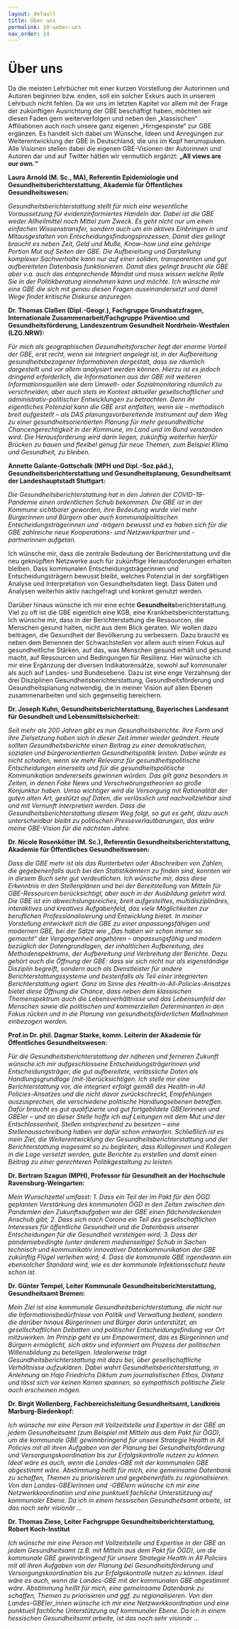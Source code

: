 ```yaml
---
layout: default
title: Über uns
permalink: 10-ueber-uns
nav_order: 14
---
```

# Über uns 

Da die meisten Lehrbücher mit einer kurzen Vorstellung der Autorinnen und Autoren beginnen bzw. enden, soll ein solcher Exkurs auch in unserem Lehrbuch nicht fehlen. Da wir uns im letzten Kapitel vor allem mit der Frage der zukünftigen Ausrichtung der GBE beschäftigt haben, möchten wir diesen Faden gern weiterverfolgen und neben den „klassischen“ Affiliationen auch noch unsere ganz eigenen „Hirngespinste“ zur GBE ergänzen. Es handelt sich dabei um Wünsche, Ideen und Anregungen zur Weiterentwicklung der GBE in Deutschland, die uns im Kopf herumspuken. Alle Visionen stellen dabei die eigenen GBE-Visionen der Autorinnen und Autoren dar und auf Twitter hätten wir vermutlich ergänzt: **„All views are our own.“** 


**Laura Arnold (M. Sc., MA), Referentin Epidemiologie und Gesundheitsberichterstattung, Akademie für Öffentliches Gesundheitswesen:**

*Gesundheitsberichterstattung stellt für mich eine wesentliche Voraussetzung für evidenzinformiertes Handeln dar. Dabei ist die GBE weder Allheilmittel noch Mittel zum Zweck. Es geht nicht nur um einen einfachen Wissenstransfer, sondern auch um ein aktives Einbringen in und Mitausgestalten von Entscheidungsfindungsprozessen. Damit dies gelingt braucht es neben Zeit, Geld und Muße, Know-how und eine gehörige Portion Mut auf Seiten der GBE. Die Aufbereitung und Darstellung komplexer Sachverhalte kann nur auf einer soliden, transparenten und gut aufbereiteten Datenbasis funktionieren. Damit dies gelingt braucht die GBE aber v.a. auch das entsprechende Mandat und muss wissen welche Rolle Sie in der Politikberatung einnehmen kann und möchte. Ich wünsche mir eine GBE die sich mit genau diesen Fragen auseinandersetzt und damit Wege findet kritische Diskurse anzuregen.* 

**Dr. Thomas Claßen (Dipl.-Geogr.), Fachgruppe Grundsatzfragen, Internationale Zusammenarbeit/Fachgruppe Prävention und Gesundheitsförderung, Landeszentrum Gesundheit Nordrhein-Westfalen (LZG.NRW):** 

*Für mich als geographischen Gesundheitsforscher liegt der enorme Vorteil der GBE, erst recht, wenn sie integriert angelegt ist, in der Aufbereitung gesundheitsbezogener Informationen dergestalt, dass sie räumlich dargestellt und vor allem analysiert werden können. Hierzu ist es jedoch dringend erforderlich, die Informationen aus der GBE mit weiteren Informationsquellen wie dem Umwelt- oder Sozialmonitoring räumlich zu verschneiden, aber auch stets im Kontext aktueller gesellschaftlicher und administrativ-politischer Entwicklungen zu betrachten. Denn ihr eigentliches Potenzial kann die GBE erst entfalten, wenn sie – methodisch breit aufgestellt – als DAS planungsvorbereitende Instrument auf dem Weg zu einer gesundheitsorientierten Planung für mehr gesundheitliche Chancengerechtigkeit in der Kommune, im Land und im Bund verstanden wird. Die Herausforderung wird darin liegen, zukünftig weiterhin hierfür Brücken zu bauen und flexibel genug für neue Themen, zum Beispiel Klima und Gesundheit, zu bleiben.* 

**Annette Galante-Gottschalk (MPH und Dipl.-Soz.päd.), Gesundheitsberichterstattung und Gesundheitsplanung, Gesundheitsamt der Landeshauptstadt Stuttgart:**

*Die Gesundheitsberichterstattung hat in den Jahren der COVID-19-Pandemie einen ordentlichen Schub bekommen. Die GBE ist in der Kommune sichtbarer geworden, ihre Bedeutung wurde viel mehr Bürgerinnen und Bürgern aber auch kommunalpolitischen Entscheidungsträgerinnen und -trägern bewusst und es haben sich für die GBE zahlreiche neue Kooperations- und Netzwerkpartner und -partnerinnen aufgetan.*

Ich wünsche mir, dass die zentrale Bedeutung der Berichterstattung und die neu geknüpften Netzwerke auch für zukünftige Herausforderungen erhalten bleiben. Dass kommunalen Entscheidungsträgerinnen und Entscheidungsträgern bewusst bleibt, welches Potenzial in der sorgfältigen Analyse und Interpretation von Gesundheitsdaten liegt. Dass Daten und Analysen weiterhin aktiv nachgefragt und konkret genutzt werden.

Darüber hinaus wünsche ich mir eine echte **Gesundheits**berichterstattung. Viel zu oft ist die GBE eigentlich eine KGB, eine Krankheitsberichterstattung. Ich wünsche mir, dass in der Berichterstattung die Ressourcen, die Menschen gesund halten, nicht aus dem Blick geraten. Wir wollen dazu beitragen, die Gesundheit der Bevölkerung zu verbessern. Dazu braucht es neben dem Benennen der Schwachstellen vor allem auch einen Fokus auf gesundheitliche Stärken, auf das, was Menschen gesund erhält und gesund macht, auf Ressourcen und Bedingungen für Resilienz. Hier wünsche ich mir eine Ergänzung der diversen Indikatorensätze, sowohl auf kommunaler als auch auf Landes- und Bundesebene. Dazu ist eine enge Verzahnung der drei Disziplinen Gesundheitsberichterstattung, Gesundheitsförderung und Gesundheitsplanung notwendig, die in meiner Vision auf allen Ebenen zusammenarbeiten und sich gegenseitig bereichern.


**Dr. Joseph Kuhn, Gesundheitsberichterstattung, Bayerisches Landesamt für Gesundheit und Lebensmittelsicherheit:**

*Seit mehr als 200 Jahren gibt es nun Gesundheitsberichte. Ihre Form und ihre Zielsetzung haben sich in dieser Zeit immer wieder geändert. Heute sollten Gesundheitsberichte einen Beitrag zu einer demokratischen, sozialen und bürgerorientierten Gesundheitspolitik leisten. Dabei würde es nicht schaden, wenn sie mehr Relevanz für gesundheitspolitische Entscheidungen einerseits und für die gesundheitspolitische Kommunikation andererseits gewinnen würden. Das gilt ganz besonders in Zeiten, in denen Fake News und Verschwörungstheorien so große Konjunktur haben. Umso wichtiger wird die Versorgung mit Rationalität der guten alten Art, gestützt auf Daten, die verlässlich und nachvollziehbar sind und mit Vernunft interpretiert werden. Dass die Gesundheitsberichterstattung diesem Weg folgt, so gut es geht, dazu auch unterscheidbar bleibt zu politischen Presseverlautbarungen, das wäre meine GBE-Vision für die nächsten Jahre.* 

**Dr. Nicole Rosenkötter (M. Sc.), Referentin Gesundheitsberichterstattung, Akademie für Öffentliches Gesundheitswesen:**

*Dass die GBE mehr ist als das Runterbeten oder Abschreiben von Zahlen, die gegebenenfalls auch bei den Statistikämtern zu finden sind, konnten wir in diesem Buch sehr gut verdeutlichen. Ich wünsche mir, dass diese Erkenntnis in den Stellenplänen und bei der Bereitstellung von Mitteln für GBE-Ressourcen berücksichtigt, aber auch in der Ausbildung gelehrt wird. Die GBE ist ein abwechslungsreiches, breit aufgestelltes, multidisziplinäres, interaktives und kreatives Aufgabenfeld, das viele Möglichkeiten zur beruflichen Professionalisierung und Entwicklung bietet. In meiner Vorstellung entwickelt sich die GBE zu einer anpassungsfähigen und modernen GBE, bei der Sätze wie „Das haben wir schon immer so gemacht“ der Vergangenheit angehören – anpassungsfähig und modern bezüglich der Datengrundlagen, der inhaltlichen Aufbereitung, des Methodenspektrums, der Aufbereitung und Verbreitung der Berichte. Dazu gehört auch die Öffnung der GBE: dass sie sich nicht nur als eigenständige Disziplin begreift, sondern auch als Dienstleister für andere Berichterstattungssysteme und bestenfalls als Teil einer integrierten Berichterstattung agiert. Ganz im Sinne des Health-in-All-Policies-Ansatzes bietet diese Öffnung die Chance, dass neben dem klassischen Themenspektrum auch die Lebensverhältnisse und das Lebensumfeld der Menschen sowie die politischen und kommerziellen Determinanten in den Fokus rücken und in die Planung von gesundheitsförderlichen Maßnahmen einbezogen werden.*

**Prof.in Dr. phil. Dagmar Starke, komm. Leiterin der Akademie für Öffentliches Gesundheitswesen:**

*Für die Gesundheitsberichterstattung der näheren und ferneren Zukunft wünsche ich mir aufgeschlossene Entscheidungsträgerinnen und Entscheidungsträger, die gut aufbereitete, verlässliche Daten als Handlungsgrundlage (mit-)berücksichtigen. Ich stelle mir eine Berichterstattung vor, die integriert erfolgt gemäß des Health-in-All Policies-Ansatzes und die nicht davor zurückschreckt, Empfehlungen auszusprechen, die verschiedene politische Handlungsebenen betreffen. Dafür braucht es gut qualifizierte und gut fortgebildete GBElerinnen und GBEler – und an dieser Stelle hoffe ich auf Leitungen mit dem Mut und der Entschlossenheit, Stellen entsprechend zu besetzen – eine Stellenausschreibung haben wir dafür schon entworfen. Schließlich ist es mein Ziel, die Weiterentwicklung der Gesundheitsberichterstattung und der Berichterstattung insgesamt so zu begleiten, dass Kolleginnen und Kollegen in die Lage versetzt werden, gute Berichte zu erstellen und damit einen Beitrag zu einer gerechteren Politikgestaltung zu leisten.*

**Dr. Bertram Szagun (MPH), Professor für Gesundheit an der Hochschule Ravensburg-Weingarten:**

*Mein Wunschzettel umfasst: 1. Dass ein Teil der im Pakt für den ÖGD geplanten Verstärkung des kommunalen ÖGD in den Zeiten zwischen den Pandemien den Zukunftsaufgaben wie der GBE einen flächendeckenden Anschub gibt; 2. Dass sich nach Corona ein Teil des gesellschaftlichen Interesses für öffentliche Gesundheit und die Datenbasis unserer Entscheidungen für die Gesundheit verstetigen wird; 3. Dass der pandemiebedingte (unter anderem medienseitige) Schub in Sachen technisch und kommunikativ innovativer Datenkommunikation der GBE zukünftig Flügel verleihen wird; 4. Dass die kommunale GBE irgendwann ein ebensolcher Standard wird, wie es der kommunale Infektionsschutz heute schon ist.*

**Dr. Günter Tempel, Leiter Kommunale Gesundheitsberichterstattung, Gesundheitsamt Bremen:** 

*Mein Ziel ist eine kommunale Gesundheitsberichterstattung, die nicht nur die Informationsbedürfnisse von Politik und Verwaltung bedient, sondern die darüber hinaus Bürgerinnen und Bürger darin unterstützt, an gesellschaftlichen Debatten und politischer Entscheidungsfindung vor Ort mitzuwirken. Im Prinzip geht es um Empowerment, das es Bürgerinnen und Bürgern ermöglicht, sich aktiv und informiert am Prozess der politischen Willensbildung zu beteiligen. Idealerweise trägt Gesundheitsberichterstattung mit dazu bei, über gesellschaftliche Verhältnisse aufzuklären. Dabei wahrt Gesundheitsberichterstattung, in Anlehnung an Hajo Friedrichs Diktum zum journalistischen Ethos, Distanz und lässt sich vor keinen Karren spannen, so sympathisch politische Ziele auch erscheinen mögen.*

**Dr. Birgit Wollenberg, Fachbereichsleitung Gesundheitsamt, Landkreis Marburg-Biedenkopf:** 	

*Ich wünsche mir eine Person mit Vollzeitstelle und Expertise in der GBE an jedem Gesundheitsamt (zum Beispiel mit Mitteln aus dem Pakt für ÖGD), um die kommunale GBE gewinnbringend für unsere Strategie Health in All Policies mit all ihren Aufgaben von der Planung bei Gesundheitsförderung und Versorgungskoordination bis zur Erfolgskontrolle nutzen zu können. Ideal wäre es auch, wenn die Landes-GBE mit der kommunalen GBE abgestimmt wäre. Abstimmung heißt für mich, eine gemeinsame Datenbank zu schaffen, Themen zu priorisieren und gegebenenfalls zu regionalisieren. Von den Landes-GBElerinnen und -GBElern wünsche ich mir eine Netzwerkkoordination und eine punktuell fachliche Unterstützung auf kommunaler Ebene. Da ich in einem hessischen Gesundheitsamt arbeite, ist das noch sehr visionär ...*

**Dr. Thomas Ziese, Leiter Fachgruppe Gesundheitsberichterstattung, Robert Koch-Institut** 

*Ich wünsche mir eine Person mit Vollzeitstelle und Expertise in der GBE an jedem Gesundheitsamt (z.B. mit Mitteln aus dem Pakt für ÖGD), um die kommunale GBE gewinnbringend für unsere Strategie Health in All Policies mit all ihren Aufgaben von der Planung bei Gesundheitsförderung und Versorgungskoordination bis zur Erfolgskontrolle nutzen zu können. Ideal wäre es auch, wenn die Landes-GBE mit der kommunalen GBE abgestimmt wäre. Abstimmung heißt für mich, eine gemeinsame Datenbank zu schaffen, Themen zu priorisieren und ggf. zu regionalisieren. Von den Landes-GBEler_innen wünsche ich mir eine Netzwerkkoordination und eine punktuell fachliche Unterstützung auf kommunaler Ebene. Da ich in einem hessischen Gesundheitsamt arbeite, ist das noch sehr visionär ...*


